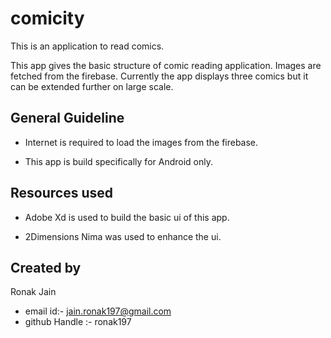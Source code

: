 # comicity

This is an application to read comics.

This app gives the basic structure of comic reading application. Images are fetched from the firebase. Currently the app displays three comics but it can be extended further on large scale.

## General Guideline

- Internet is required to load the images from the firebase.

- This app is build specifically for Android only.

## Resources used

- Adobe Xd is used to build the basic ui of this app.

- 2Dimensions Nima was used to enhance the ui.

## Created by

Ronak Jain
- email id:- jain.ronak197@gmail.com
- github Handle :- ronak197
